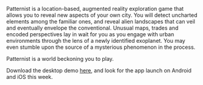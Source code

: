 Patternist is a location-based, augmented reality exploration game that allows you to reveal new aspects of your own city. You will detect uncharted elements among the familiar ones, and reveal alien landscapes that can veil and eventually envelope the conventional. Unusual maps, trades and encoded perspectives lay in wait for you as you engage with urban environments through the lens of a newly identified exoplanet. You may even stumble upon the source of a mysterious phenomenon in the process.  

Patternist is a world beckoning you to play.

Download the desktop demo [here](http://patternist.itch.io/game), and look for the app launch on Android and iOS this week.


